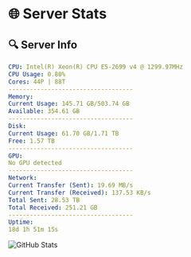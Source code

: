 # 🌐 Server Stats
## 🔍 Server Info
```yaml
CPU: Intel(R) Xeon(R) CPU E5-2699 v4 @ 1299.97MHz
CPU Usage: 0.80%
Cores: 44P | 88T
-----------------------------------
Memory:
Current Usage: 145.71 GB/503.74 GB
Available: 354.61 GB
-----------------------------------
Disk:
Current Usage: 61.70 GB/1.71 TB
Free: 1.57 TB
-----------------------------------
GPU:
No GPU detected
-----------------------------------
Network:
Current Transfer (Sent): 19.69 MB/s
Current Transfer (Received): 137.53 KB/s
Total Sent: 28.53 TB
Total Received: 251.21 GB
-----------------------------------
Uptime:
18d 1h 51m 15s
```
![GitHub Stats](https://img.shields.io/badge/Updated-2025-03-25_23:14:04-blue)